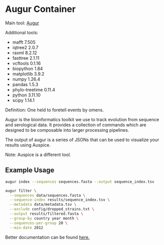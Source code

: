 # Augur Container

Main tool: [Augur](https://github.com/nextstrain/augur)

Additional tools:

- mafft 7.505
- iqtree2 2.0.7
- raxml 8.2.12
- fasttree 2.1.11
- vcftools 0.1.16
- biopython 1.84
- matplotlib 3.9.2
- numpy 1.26.4
- pandas 1.5.3
- phylo-treetime 0.11.4
- python 3.11.10
- scipy 1.14.1

Definition: One held to foretell events by omens.

Augur is the bioinformatics toolkit we use to track evolution from sequence and serological data. It provides a collection of commands which are designed to be composable into larger processing pipelines.

The output of augur is a series of JSONs that can be used to visualize your results using Auspice.

Note: Auspice is a different tool.

## Example Usage

```bash
augur index --sequences sequences.fasta --output sequence_index.tsv
```

```bash
augur filter \
  --sequences data/sequences.fasta \
  --sequence-index results/sequence_index.tsv \
  --metadata data/metadata.tsv \
  --exclude config/dropped_strains.txt \
  --output results/filtered.fasta \
  --group-by country year month \
  --sequences-per-group 20 \
  --min-date 2012
```

Better documentation can be found [here.](https://docs.nextstrain.org/en/latest/tutorials/creating-a-workflow.html)
